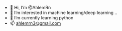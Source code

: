 - 👋 Hi, I’m @AhlemRn
- 👀 I’m interested in machine learning/deep learning ..
- 🌱 I’m currently learning python
- 📫 ahlemrn3@gmail.com

<!---
AhlemRn/AhlemRn is a ✨ special ✨ repository because its `README.md` (this file) appears on your GitHub profile.
You can click the Preview link to take a look at your changes.
--->
